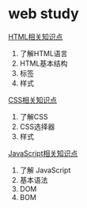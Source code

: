 # web study


[HTML相关知识点](https://justalva.github.io/WebTest/html/html_data.html)

 1. 了解HTML语言
 2. HTML基本结构
 3. 标签
 4. 样式
  
[CSS相关知识点](https://justalva.github.io/WebTest/html/css_data.html)

 1. 了解CSS
 2. CSS选择器
 3. 样式

[JavaScript相关知识点](http://justalva.github.io/WebTest/html/javascript_data.html)
 1. 了解 JavaScript
 2. 基本语法
 3. DOM
 4. BOM
